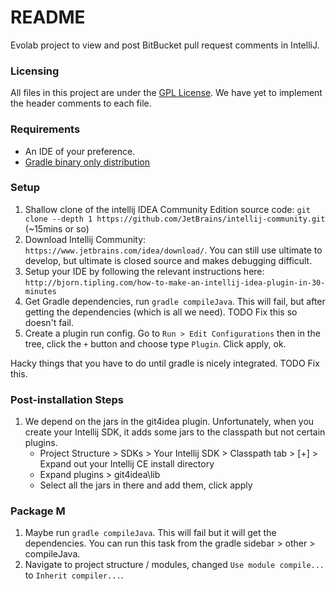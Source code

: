 # README #

Evolab project to view and post BitBucket pull request comments in IntelliJ.

### Licensing ###
All files in this project are under the [GPL License](http://www.gnu.org/licenses/gpl-howto.html). We have yet to implement the header comments to each file.

### Requirements ###

   * An IDE of your preference.
   * [Gradle binary only distribution](http://gradle.org/gradle-download/)

### Setup ###
1. Shallow clone of the intellij IDEA Community Edition source code: `git clone --depth 1 https://github.com/JetBrains/intellij-community.git`
(~15mins or so)
1. Download Intellij Community: `https://www.jetbrains.com/idea/download/`. You can still use ultimate to develop, but ultimate is closed source and makes debugging difficult.
1. Setup your IDE by following the relevant instructions here: `http://bjorn.tipling.com/how-to-make-an-intellij-idea-plugin-in-30-minutes`
1. Get Gradle dependencies, run `gradle compileJava`. This will fail, but after getting the dependencies (which is all we need). TODO Fix this so doesn't fail.
1. Create a plugin run config. Go to `Run > Edit Configurations` then in the tree, click the `+` button and choose type `Plugin`. Click apply, ok.

Hacky things that you have to do until gradle is nicely integrated. TODO Fix this. 

### Post-installation Steps ###
1. We depend on the jars in the git4idea plugin. Unfortunately, when you create your Intellij SDK, it adds some jars to the classpath but not certain plugins.
    * Project Structure > SDKs > Your Intellij SDK > Classpath tab > [+] > Expand out your Intellij CE install directory
    * Expand plugins > git4idea\lib
    * Select all the jars in there and add them, click apply

### Package M ###

1. Maybe run `gradle compileJava`. This will fail but it will get the dependencies. You can run this task from the gradle sidebar > other > compileJava.
1. Navigate to project structure / modules, changed `Use module compile...` to `Inherit compiler...`.
